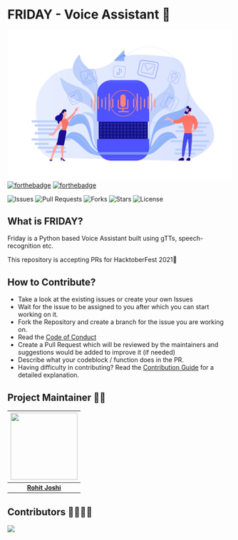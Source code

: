 # FRIDAY - Voice Assistant 🤖
![FRIDAY img](assets/FRIDAY.jpg)
[![forthebadge](https://forthebadge.com/images/badges/made-with-python.svg)](https://forthebadge.com)
[![forthebadge](https://forthebadge.com/images/badges/built-by-developers.svg)](https://forthebadge.com)

![Issues](https://img.shields.io/github/issues/PCCoE-Hacktoberfest-21/FRIDAY)
![Pull Requests](https://img.shields.io/github/issues-pr/PCCoE-Hacktoberfest-21/FRIDAY)
![Forks](https://img.shields.io/github/forks/PCCoE-Hacktoberfest-21/FRIDAY)
![Stars](https://img.shields.io/github/stars/PCCoE-Hacktoberfest-21/FRIDAY)
![License](https://img.shields.io/github/license/PCCoE-Hacktoberfest-21/FRIDAY)

## What is FRIDAY?
Friday is a Python based Voice Assistant built using gTTs, speech-recognition etc.

This repository is accepting PRs for HacktoberFest 2021🤩

## How to Contribute?
- Take a look at the existing issues or create your own Issues
- Wait for the issue to be assigned to you after which you can start working on it.
- Fork the Repository and create a branch for the issue you are working on.
- Read the [Code of Conduct](CODE_OF_CONDUCT.md)
- Create a Pull Request which will be reviewed by the maintainers and suggestions would be added to improve it (if needed)
- Describe what your codeblock / function does in the PR.
- Having difficulty in contributing? Read the [Contribution Guide](CONTRIBUTING.md) for a detailed explanation.  

## Project Maintainer 🦸‍♂️
|                                     <a href="https://github.com/rohitjoshi6"><img src="https://avatars.githubusercontent.com/rohitjoshi6" width=150px height=150px /></a>                                      |
| :-----------------------------------------------------------------------------------------------------------------------------------------------------------------------------------------------------------------------------------------------------------------: |
|                                                                                      **[Rohit Joshi](https://www.linkedin.com/in/rohit-joshi-5119191a7/)** 

## Contributors 👩‍💻👨‍💻
<a href="https://github.com/PCCoE-Hacktoberfest-21/FRIDAY/graphs/contributors">
  <img src="https://contrib.rocks/image?repo=PCCoE-Hacktoberfest-21/FRIDAY" />
</a>


